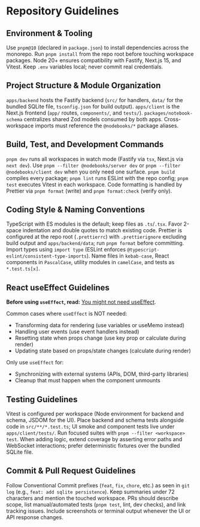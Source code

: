 # Repository Guidelines

## Environment & Tooling

Use `pnpm@10` (declared in `package.json`) to install dependencies across the monorepo. Run `pnpm install` from the repo root before touching workspace packages. Node 20+ ensures compatibility with Fastify, Next.js 15, and Vitest. Keep `.env` variables local; never commit real credentials.

## Project Structure & Module Organization

`apps/backend` hosts the Fastify backend (`src/` for handlers, `data/` for the bundled SQLite file, `tsconfig.json` for build output). `apps/client` is the Next.js frontend (`app/` routes, `components/`, and `tests/`). `packages/notebook-schema` centralizes shared Zod models consumed by both apps. Cross-workspace imports must reference the `@nodebooks/*` package aliases.

## Build, Test, and Development Commands

`pnpm dev` runs all workspaces in watch mode (Fastify via `tsx`, Next.js via `next dev`). Use `pnpm --filter @nodebooks/server dev` or `pnpm --filter @nodebooks/client dev` when you only need one surface. `pnpm build` compiles every package; `pnpm lint` runs ESLint with the repo config; `pnpm test` executes Vitest in each workspace. Code formatting is handled by Prettier via `pnpm format` (write) and `pnpm format:check` (verify only).

## Coding Style & Naming Conventions

TypeScript with ES modules is the default; keep files as `.ts`/`.tsx`. Favor 2-space indentation and double quotes to match existing code. Prettier is configured at the repo root (`.prettierrc`) with `.prettierignore` excluding build output and `apps/backend/data`; run `pnpm format` before committing. Import types using `import type` (ESLint enforces `@typescript-eslint/consistent-type-imports`). Name files in `kebab-case`, React components in `PascalCase`, utility modules in `camelCase`, and tests as `*.test.ts[x]`.

## React useEffect Guidelines

**Before using `useEffect`, read:** [You might not need useEffect](https://react.dev/learn/you-might-not-need-an-effect).

Common cases where `useEffect` is NOT needed:

- Transforming data for rendering (use variables or useMemo instead)
- Handling user events (use event handlers instead)
- Resetting state when props change (use key prop or calculate during render)
- Updating state based on props/state changes (calculate during render)

Only use `useEffect` for:

- Synchronizing with external systems (APIs, DOM, third-party libraries)
- Cleanup that must happen when the component unmounts

## Testing Guidelines

Vitest is configured per workspace (Node environment for backend and schema, JSDOM for the UI). Place backend and schema tests alongside code in `src/**/*.test.ts`; UI smoke and component tests live under `apps/client/tests/`. Run focused suites with `pnpm --filter <workspace> test`. When adding logic, extend coverage by asserting error paths and WebSocket interactions; prefer deterministic fixtures over the bundled SQLite file.

## Commit & Pull Request Guidelines

Follow Conventional Commit prefixes (`feat`, `fix`, `chore`, etc.) as seen in `git log` (e.g., `feat: add sqlite persistence`). Keep summaries under 72 characters and mention the touched workspace. PRs should describe scope, list manual/automated tests (`pnpm test`, lint, dev checks), and link tracking issues. Include screenshots or terminal output whenever the UI or API response changes.
